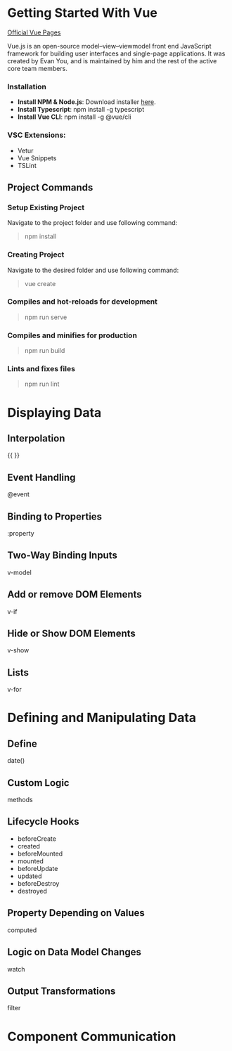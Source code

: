 # Getting Started With Vue

[Official Vue Pages](https://vuejs.org/)

Vue.js is an open-source model–view–viewmodel front end JavaScript framework for building user interfaces and single-page applications. It was created by Evan You, and is maintained by him and the rest of the active core team members.

### Installation

- **Install NPM & Node.js**: Download installer [here](https://nodejs.org/en/download/).
- **Install Typescript**: npm install -g typescript
- **Install Vue CLI**: npm install -g @vue/cli

### VSC Extensions:

- Vetur
- Vue Snippets
- TSLint

## Project Commands

### Setup Existing Project

Navigate to the project folder and use following command:

>npm install

### Creating Project

Navigate to the desired folder and use following command:

>vue create <name>

### Compiles and hot-reloads for development

>npm run serve

### Compiles and minifies for production

>npm run build

### Lints and fixes files

>npm run lint

# Displaying Data

## Interpolation
{{ }}

## Event Handling
@event

## Binding to Properties
:property

## Two-Way Binding Inputs
v-model

## Add or remove DOM Elements
v-if

## Hide or Show DOM Elements
v-show

## Lists
v-for

# Defining and Manipulating Data

## Define
date()

## Custom Logic
methods

## Lifecycle Hooks
- beforeCreate
- created
- beforeMounted
- mounted
- beforeUpdate
- updated
- beforeDestroy
- destroyed

## Property Depending on Values
computed

## Logic on Data Model Changes
watch

## Output Transformations
filter

# Component Communication


